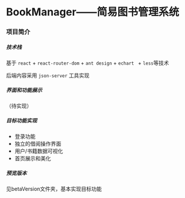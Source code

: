 # BookManager——简易图书管理系统 

### 项目简介

##### 技术栈

基于 `react` + `react-router-dom` + `ant design` + `echart `  + `less`等技术

后端内容采用 `json-server` 工具实现

##### 界面和功能展示

（待实现）

##### 目标功能实现

- 登录功能
- 独立的借阅操作界面
- 用户/书籍数据可视化
- 首页展示和美化

##### 预览版本

见betaVersion文件夹，基本实现目标功能




